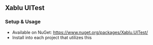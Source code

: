 ## Xablu UITest

### Setup & Usage
* Available on NuGet: https://www.nuget.org/packages/Xablu.UITest/
* Install into each project that utilizes this